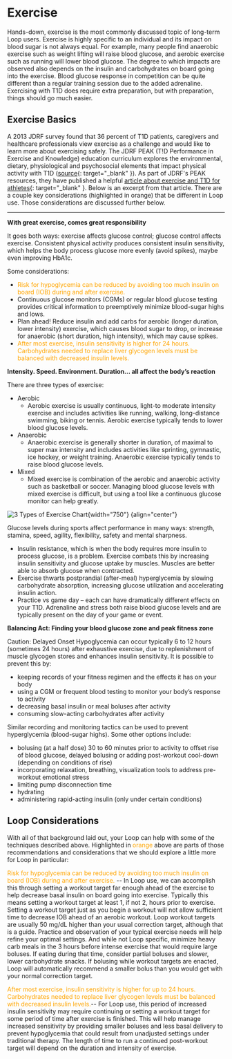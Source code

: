 # Exercise

Hands-down, exercise is the most commonly discussed topic of long-term Loop users. Exercise is highly specific to an individual and its impact on blood sugar is not always equal. For example, many people find anaerobic exercise such as weight lifting will raise blood glucose, and aerobic exercise such as running will lower blood glucose. The degree to which impacts are observed also depends on the insulin and carbohydrates on board going into the exercise. Blood glucose response in competition can be quite different than a regular training session due to the added adrenaline. Exercising with T1D does require extra preparation, but with preparation, things should go much easier.

## Exercise Basics
A 2013 JDRF survey found that 36 percent of T1D patients, caregivers and healthcare professionals view exercise as a challenge and would like to learn more about exercising safely. The JDRF PEAK (T!D Performance in Exercise and Knowledge) education curriculum explores the environmental, dietary, physiological and psychosocial elements that impact physical activity with T1D ([source](https://www.jdrf.org/t1d-resources/peak/){: target="_blank" }). As part of JDRF's PEAK resources, they have published a helpful [article about exercise and T1D for athletes](https://www.jdrf.org/t1d-resources/living-with-t1d/exercise/){: target="_blank" }. Below is an excerpt from that article.  There are a couple key considerations (highlighted in orange) that be different in Loop use.  Those considerations are discussed further below.

***********************
**With great exercise, comes great responsibility**

It goes both ways: exercise affects glucose control; glucose control affects exercise. Consistent physical activity produces consistent insulin sensitivity, which helps the body process glucose more evenly (avoid spikes), maybe even improving HbA1c.  

Some considerations:

* <font color=orange>Risk for hypoglycemia can be reduced by avoiding too much insulin on board (IOB) during and after exercise.</font>
* Continuous glucose monitors (CGMs) or regular blood glucose testing provides critical information to preemptively minimize blood-sugar highs and lows.
* Plan ahead! Reduce insulin and add carbs for aerobic (longer duration, lower intensity) exercise, which causes blood sugar to drop, or increase for anaerobic (short duration, high intensity), which may cause spikes.
* <font color=orange>After most exercise, insulin sensitivity is higher for 24 hours. Carbohydrates needed to replace liver glycogen levels must be balanced with decreased insulin levels.</font>

**Intensity. Speed. Environment. Duration… all affect the body’s reaction**

There are three types of exercise:

* Aerobic
    * Aerobic exercise is usually continuous, light-to moderate intensity exercise and includes activities like running, walking, long-distance swimming, biking or tennis. Aerobic exercise typically tends to lower blood glucose levels.
* Anaerobic
    * Anaerobic exercise is generally shorter in duration, of maximal to super max intensity and includes activities like sprinting, gymnastic, ice hockey, or weight training. Anaerobic exercise typically tends to raise blood glucose levels.
* Mixed
    * Mixed exercise is combination of the aerobic and anaerobic activity such as basketball or soccer. Managing blood glucose levels with mixed exercise is difficult, but using a tool like a continuous glucose monitor can help greatly.

![3 Types of Exercise Chart](img/3-types-of-exercise-chart.png){width="750"}
{align="center"}

Glucose levels during sports affect performance in many ways: strength, stamina, speed, agility, flexibility, safety and mental sharpness.

* Insulin resistance, which is when the body requires more insulin to process glucose, is a problem. Exercise combats this by increasing insulin sensitivity and glucose uptake by muscles. Muscles are better able to absorb glucose when contracted.
* Exercise thwarts postprandial (after-meal) hyperglycemia by slowing carbohydrate absorption, increasing glucose utilization and accelerating insulin action.
* Practice vs game day – each can have dramatically different effects on your T1D.  Adrenaline and stress both raise blood glucose levels and are typically present on the day of your game or event. 

**Balancing Act: Finding your blood glucose zone and peak fitness zone**

Caution: Delayed Onset Hypoglycemia can occur typically 6 to 12 hours (sometimes 24 hours) after exhaustive exercise, due to replenishment of muscle glycogen stores and enhances insulin sensitivity. It is possible to prevent this by:

* keeping records of your fitness regimen and the effects it has on your body
* using a CGM or frequent blood testing to monitor your body’s response to activity
* decreasing basal insulin or meal boluses after activity
* consuming slow-acting carbohydrates after activity

Similar recording and monitoring tactics can be used to prevent hyperglycemia (blood-sugar highs). Some other options include:

* bolusing (at a half dose) 30 to 60 minutes prior to activity to offset rise of blood glucose, delayed bolusing or adding post-workout cool-down (depending on conditions of rise) 
* incorporating relaxation, breathing, visualization tools to address pre-workout emotional stress
* limiting pump disconnection time
* hydrating
* administering rapid-acting insulin (only under certain conditions)

## Loop Considerations
With all of that background laid out, your Loop can help with some of the techniques described above. Highlighted in <font color=orange>orange</font> above are parts of those recommendations and considerations that we should explore a little more for Loop in particular:

<font color=orange>Risk for hypoglycemia can be reduced by avoiding too much insulin on board (IOB) during and after exercise.</font> -- In Loop use, we can accomplish this through setting a workout target far enough ahead of the exercise to help decrease basal insulin on board going into exercise. Typically this means setting a workout target at least 1, if not 2, hours prior to exercise. Setting a workout target just as you begin a workout will not allow sufficient time to decrease IOB ahead of an aerobic workout. Loop workout targets are usually 50 mg/dL higher than your usual correction target, although that is a guide. Practice and observation of your typical exercise needs will help refine your optimal settings. And while not Loop specific, minimize heavy carb meals in the 3 hours before intense exercise that would require large boluses. If eating during that time, consider partial boluses and slower, lower carbohydrate snacks. If bolusing while workout targets are enacted, Loop will automatically recommend a smaller bolus than you would get with your normal correction target.

<font color=orange>After most exercise, insulin sensitivity is higher for up to 24 hours. Carbohydrates needed to replace liver glycogen levels must be balanced with decreased insulin levels.</font>-- For Loop use, this period of increased insulin sensitivity may require continuing or setting a workout target for some period of time after exercise is finished. This will help manage increased sensitivity by providing smaller boluses and less basal delivery to prevent hypoglycemia that could result from unadjusted settings under traditional therapy. The length of time to run a continued post-workout target will depend on the duration and intensity of exercise.
